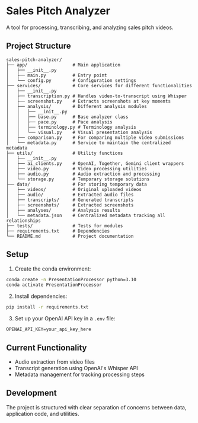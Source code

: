 # Sales Pitch Analyzer

A tool for processing, transcribing, and analyzing sales pitch videos.

## Project Structure

```
sales-pitch-analyzer/
├── app/                 # Main application
│   ├── __init__.py
│   ├── main.py          # Entry point
│   └── config.py        # Configuration settings
├── services/            # Core services for different functionalities
│   ├── __init__.py
│   ├── transcription.py # Handles video-to-transcript using Whisper
│   ├── screenshot.py    # Extracts screenshots at key moments
│   ├── analysis/        # Different analysis modules
│   │   ├── __init__.py
│   │   ├── base.py      # Base analyzer class
│   │   ├── pace.py      # Pace analysis
│   │   ├── terminology.py # Terminology analysis
│   │   └── visual.py    # Visual presentation analysis
│   ├── comparison.py    # For comparing multiple video submissions
│   └── metadata.py      # Service to maintain the centralized metadata
├── utils/               # Utility functions
│   ├── __init__.py
│   ├── ai_clients.py    # OpenAI, Together, Gemini client wrappers
│   ├── video.py         # Video processing utilities
│   ├── audio.py         # Audio extraction and processing
│   └── storage.py       # Temporary storage solutions
├── data/                # For storing temporary data
│   ├── videos/          # Original uploaded videos
│   ├── audio/           # Extracted audio files
│   ├── transcripts/     # Generated transcripts
│   ├── screenshots/     # Extracted screenshots
│   ├── analyses/        # Analysis results
│   └── metadata.json    # Centralized metadata tracking all relationships
├── tests/               # Tests for modules
├── requirements.txt     # Dependencies
└── README.md            # Project documentation
```

## Setup

1. Create the conda environment:
```bash
conda create -n PresentationProcessor python=3.10
conda activate PresentationProcessor
```

2. Install dependencies:
```bash
pip install -r requirements.txt
```

3. Set up your OpenAI API key in a `.env` file:
```
OPENAI_API_KEY=your_api_key_here
```

## Current Functionality

- Audio extraction from video files
- Transcript generation using OpenAI's Whisper API
- Metadata management for tracking processing steps

## Development

The project is structured with clear separation of concerns between data, application code, and utilities.